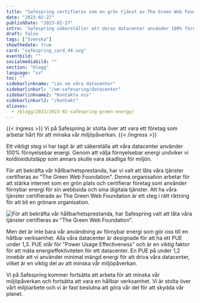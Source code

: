 ```yaml
---
title: "Safespring certifieras som en grön tjänst av The Green Web Foundation"
date: "2023-02-27"
publishDate: "2023-02-27"
intro: 'Safespring säkerställer att deras datacenter använder 100% förnyelsebar energi och har valt att låta deras tjänster certifieras av "The Green Web Foundation" för att bekräfta deras hållbarhetsprestanda. Läs mer om hur Safespring arbetar för att bli en grönare organisation.'
draft: false
tags: ["Svenska"]
showthedate: true
card: "safespring_card_44.svg"
eventbild: ""
socialmediabild: ""
section: "blogg"
language: "sv"
toc: ""
sidebarlinkname: "Läs om våra datacenter"
sidebarlinkurl: "/om-safespring/datacenter"
sidebarlinkname2: "Kontakta oss"
sidebarlinkurl2: "/kontakt"
aliases:
  - /blogg/2023/2023-02-safespring-green-energy/
---
```


{{< ingress >}}
Vi på Safespring är stolta över att vara ett företag som arbetar hårt för att minska vår miljöpåverkan.
{{< /ingress >}}

Ett viktigt steg vi har tagit är att säkerställa att våra datacenter använder 100% förnyelsebar energi. Genom att välja förnyelsebar energi undviker vi koldioxidutsläpp som annars skulle vara skadliga för miljön.

För att bekräfta vår hållbarhetsprestanda, har vi valt att låta våra tjänster certifieras av "The Green Web Foundation". Denna organisation arbetar för att stärka internet som en grön plats och certifierar företag som använder förnybar energi för sin webbsida och sina digitala tjänster. Att ha våra tjänster certifierade av The Green Web Foundation är ett steg i rätt riktning för att bli en grönare organisation.

![För att bekräfta vår hållbarhetsprestanda, har Safespring valt att låta våra tjänster certifieras av "The Green Web Foundation". ](/img/blogg/safespring-green-web.svg)

Men det är inte bara vår användning av förnybar energi som gör oss till en hållbar verksamhet. Alla våra datacenter är designade för att ha ett PUE under 1,3. PUE står för "Power Usage Effectiveness" och är en viktig faktor för att mäta energieffektiviteten för ett datacenter. En PUE på under 1,2 innebär att vi använder minimal mängd energi för att driva våra datacenter, vilket är en viktig del av att minska vår miljöpåverkan.

Vi på Safespring kommer fortsätta att arbeta för att minska vår miljöpåverkan och fortsätta att vara en hållbar verksamhet. Vi är stolta över vårt miljöarbete och vi är fast beslutna att göra vår del för att skydda vår planet.
